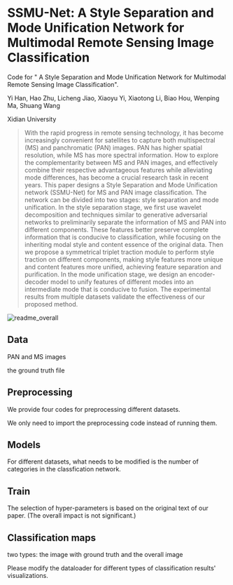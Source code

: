# SSMU-Net: A Style Separation and Mode Unification Network for Multimodal Remote Sensing Image Classification
Code for " A Style Separation and Mode Unification Network for Multimodal Remote Sensing Image Classification".

Yi Han, Hao Zhu, Licheng Jiao, Xiaoyu Yi, Xiaotong Li, Biao Hou, Wenping Ma, Shuang Wang

Xidian University

>With the rapid progress in remote sensing technology, it has become increasingly convenient for satellites to capture both multispectral (MS) and panchromatic (PAN) images. PAN has higher spatial resolution, while MS has more spectral information. How to explore the complementarity between MS and PAN images, and effectively combine their respective advantageous features while alleviating mode differences, has become a crucial research task in recent years. This paper designs a Style Separation and Mode Unification network (SSMU-Net) for MS and PAN image classification. The network can be divided into two stages: style separation and mode unification. In the style separation stage, we first use wavelet decomposition and techniques similar to generative adversarial networks to preliminarily separate the information of MS and PAN into different components. These features better preserve complete information that is conducive to classification, while focusing on the inheriting modal style and content essence of the original data. Then we propose a symmetrical triplet traction module to perform style traction on different components, making style features more unique and content features more unified, achieving feature separation and purification. In the mode unification stage, we design an encoder-decoder model to unify features of different modes into an intermediate mode that is conducive to fusion. The experimental results from multiple datasets validate the effectiveness of our proposed method.

![readme_overall](https://github.com/proudpie/SSMU-Net/assets/134203137/df354067-187d-4afc-bf8c-1ac8a0df8981)

## Data
PAN and MS images

the ground truth file

## Preprocessing
We provide four codes for preprocessing different datasets. 

We only need to import the preprocessing code instead of running them.

## Models
For different datasets, what needs to be modified is the number of categories in the classfication network.

## Train
The selection of hyper-parameters is based on the original text of our paper. (The overall impact is not significant.)

## Classification maps
two types: the image with ground truth and the overall image

Please modify the dataloader for different types of classification results' visualizations.
